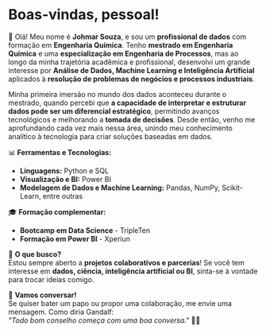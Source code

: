 # Boas-vindas, pessoal!  

👋 Olá! Meu nome é **Johmar Souza**, e sou um **profissional de dados** com formação em **Engenharia Química**. Tenho **mestrado em Engenharia Química** e uma **especialização em Engenharia de Processos**, mas ao longo da minha trajetória acadêmica e profissional, desenvolvi um grande interesse por **Análise de Dados, Machine Learning e Inteligência Artificial** aplicados à **resolução de problemas de negócios e processos industriais**.  

Minha primeira imersão no mundo dos dados aconteceu durante o mestrado, quando percebi que **a capacidade de interpretar e estruturar dados pode ser um diferencial estratégico**, permitindo avanços tecnológicos e melhorando a **tomada de decisões**. Desde então, venho me aprofundando cada vez mais nessa área, unindo meu conhecimento analítico à tecnologia para criar soluções baseadas em dados.  

📊 **Ferramentas e Tecnologias:**  
- **Linguagens:** Python e SQL  
- **Visualização e BI:** Power BI  
- **Modelagem de Dados e Machine Learning:** Pandas, NumPy, Scikit-Learn, entre outras  

🎓 **Formação complementar:**  
- **Bootcamp em Data Science** - TripleTen  
- **Formação em Power BI** - Xperiun  

🚀 **O que busco?**  
Estou sempre aberto a **projetos colaborativos e parcerias**! Se você tem interesse em **dados, ciência, inteligência artificial ou BI**, sinta-se à vontade para trocar ideias comigo.  

📩 **Vamos conversar!**  
Se quiser bater um papo ou propor uma colaboração, me envie uma mensagem. Como diria Gandalf:  
*"Todo bom conselho começa com uma boa conversa."* 🧙‍♂️  
